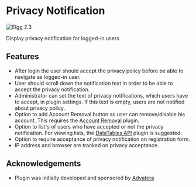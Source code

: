 Privacy Notification
===================
![Elgg 2.3](https://img.shields.io/badge/Elgg-2.3-orange.svg?style=flat-square)

Display privacy notification for logged-in users

## Features

- After login the user should accept the privacy policy before be able to navigate as logged-in user.
- User should scroll down the notification text in order to be able to accept the privacy notification.
- Administrator can set the text of privacy notifications, which users have to accept, in plugin settings. If this text is empty, users are not notified about privacy policy.
- Option to add Account Removal button so user can remove/disable his account. This requires the [Account Removal](https://github.com/ColdTrick/account_removal) plugin.
- Option to list's of users who have accepted or not the privacy notification. For viewing lists, the [DataTables API](https://github.com/nlybe/Elgg-DataTablesAPI) plugin is suggested.
- Option to require acceptance of privacy notification on registration form.
- IP address and browser are tracked on privacy acceptance.

## Acknowledgements

 * Plugin was initially developed and sponsored by [Advatera](https://my.advatera.com/ "Advatera")


